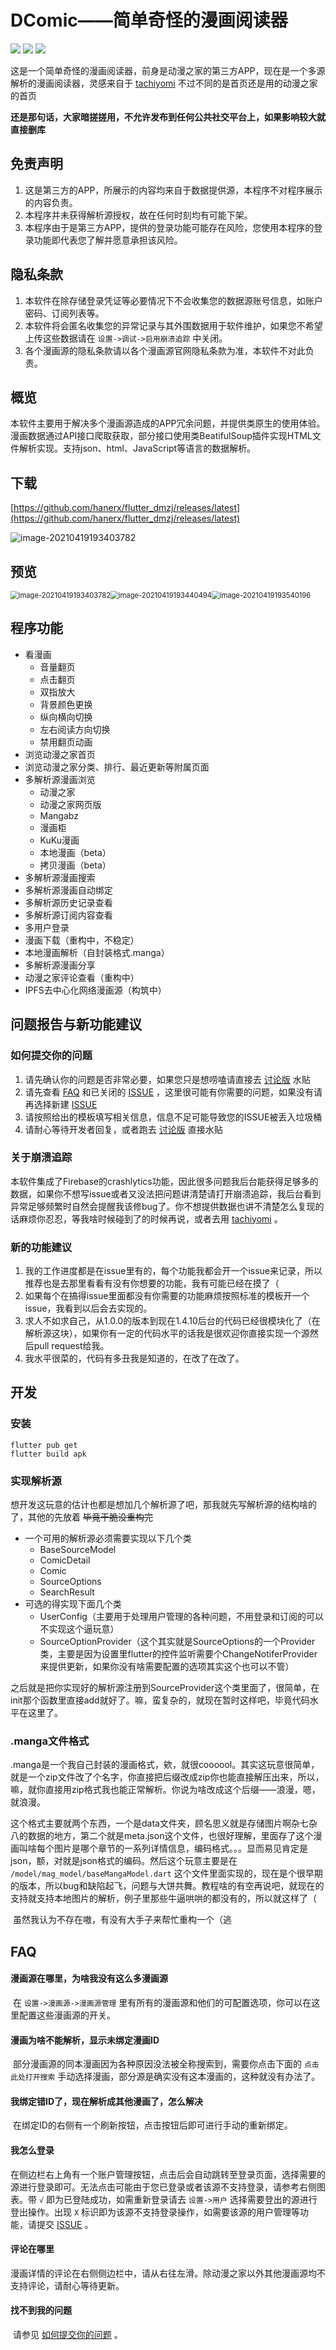 # DComic——简单奇怪的漫画阅读器

[![](https://img.shields.io/github/v/release/hanerx/flutter_dmzj)](https://github.com/hanerx/flutter_dmzj/releases/latest) [![](https://img.shields.io/github/downloads/hanerx/flutter_dmzj/total)](https://github.com/hanerx/flutter_dmzj/releases) ![](https://img.shields.io/github/release-date/hanerx/flutter_dmzj)

​	这是一个简单奇怪的漫画阅读器，前身是动漫之家的第三方APP，现在是一个多源解析的漫画阅读器，灵感来自于 [tachiyomi](https://github.com/tachiyomiorg/tachiyomi) 不过不同的是首页还是用的动漫之家的首页

**还是那句话，大家暗搓搓用，不允许发布到任何公共社交平台上，如果影响较大就直接删库**

## 免责声明

1. 这是第三方的APP，所展示的内容均来自于数据提供源，本程序不对程序展示的内容负责。
2. 本程序并未获得解析源授权，故在任何时刻均有可能下架。
3. 本程序由于是第三方APP，提供的登录功能可能存在风险，您使用本程序的登录功能即代表您了解并愿意承担该风险。

## 隐私条款

1. 本软件在除存储登录凭证等必要情况下不会收集您的数据源账号信息，如账户密码、订阅列表等。
2. 本软件将会匿名收集您的异常记录与其外围数据用于软件维护，如果您不希望上传这些数据请在 `设置->调试->启用崩溃追踪` 中关闭。
3. 各个漫画源的隐私条款请以各个漫画源官网隐私条款为准，本软件不对此负责。

## 概览

​	本软件主要用于解决多个漫画源造成的APP冗余问题，并提供类原生的使用体验。漫画数据通过API接口爬取获取，部分接口使用类BeatifulSoup插件实现HTML文件解析实现。支持json、html、JavaScript等语言的数据解析。

## 下载

[https://github.com/hanerx/flutter_dmzj/releases/latest](https://github.com/hanerx/flutter_dmzj/releases/latest)

<img src=".\doc\image-20210419184914844.png" alt="image-20210419193403782" />

## 预览

<img src=".\doc\image-20210419193403782.png" alt="image-20210419193403782" style="zoom: 80%;" /><img src=".\doc\image-20210419193440494.png" alt="image-20210419193440494" style="zoom: 80%;" /><img src=".\doc\image-20210419193540196.png" alt="image-20210419193540196" style="zoom: 80%;" />

## 程序功能

- 看漫画
  - 音量翻页
  - 点击翻页
  - 双指放大
  - 背景颜色更换
  - 纵向横向切换
  - 左右阅读方向切换
  - 禁用翻页动画
- 浏览动漫之家首页
- 浏览动漫之家分类、排行、最近更新等附属页面
- 多解析源漫画浏览
  - 动漫之家
  - 动漫之家网页版
  - Mangabz
  - 漫画柜
  - KuKu漫画
  - 本地漫画（beta）
  - 拷贝漫画（beta）
- 多解析源漫画搜索
- 多解析源漫画自动绑定
- 多解析源历史记录查看
- 多解析源订阅内容查看
- 多用户登录
- 漫画下载（重构中，不稳定）
- 本地漫画解析（自封装格式.manga）
- 多解析源漫画分享
- 动漫之家评论查看（重构中）
- IPFS去中心化网络漫画源（构筑中）

## 问题报告与新功能建议

### 如何提交你的问题

1. 请先确认你的问题是否非常必要，如果您只是想唠嗑请直接去 [讨论版](https://github.com/hanerx/dcomic/discussions) 水贴
2. 请先查看 [FAQ](#FAQ) 和已关闭的 [ISSUE](https://github.com/hanerx/dcomic/issues) ，这里很可能有你需要的问题，如果没有请再选择新建 [ISSUE](https://github.com/hanerx/dcomic/issues/new/choose)
3. 请按照给出的模板填写相关信息，信息不足可能导致您的ISSUE被丢入垃圾桶
4. 请耐心等待开发者回复，或者跑去 [讨论版](https://github.com/hanerx/dcomic/discussions) 直接水贴

### 关于崩溃追踪

​	本软件集成了Firebase的crashlytics功能，因此很多问题我后台能获得足够多的数据，如果你不想写issue或者又没法把问题讲清楚请打开崩溃追踪，我后台看到异常足够频繁时自然会提醒我该修bug了。你不想提供数据也讲不清楚怎么复现的话麻烦你忍忍，等我啥时候碰到了的时候再说，或者去用 [tachiyomi](https://github.com/tachiyomiorg/tachiyomi) 。

### 新的功能建议

1. 我的工作进度都是在issue里有的，每个功能我都会开一个issue来记录，所以推荐也是去那里看看有没有你想要的功能，我有可能已经在摸了（
2. 如果每个在搞得issue里面都没有你需要的功能麻烦按照标准的模板开一个issue，我看到以后会去实现的。
3. 求人不如求自己，从1.0.0的版本到现在1.4.10后台的代码已经很模块化了（在解析源这块），如果你有一定的代码水平的话我是很欢迎你直接实现一个源然后pull request给我。
4. 我水平很菜的，代码有多丑我是知道的，在改了在改了。

## 开发

### 安装

```shell
flutter pub get
flutter build apk
```

### 实现解析源

​	想开发这玩意的估计也都是想加几个解析源了吧，那我就先写解析源的结构啥的了，其他的先放着 ~~毕竟干脆没重构完~~

- 一个可用的解析源必须需要实现以下几个类
  - BaseSourceModel
  - ComicDetail
  - Comic
  - SourceOptions
  - SearchResult
- 可选的得实现下面几个类
  - UserConfig（主要用于处理用户管理的各种问题，不用登录和订阅的可以不实现这个逼玩意）
  - SourceOptionProvider（这个其实就是SourceOptions的一个Provider类，主要是因为设置里flutter的控件监听需要个ChangeNotiferProvider来提供更新，如果你没有啥需要配置的选项其实这个也可以不管）

​	之后就是把你实现好的解析源注册到SourceProvider这个类里面了，很简单，在init那个函数里直接add就好了。嘛，蛮复杂的，就现在暂时这样吧，毕竟代码水平在这里了。

### .manga文件格式

​	.manga是一个我自己封装的漫画格式，欸，就很coooool。其实这玩意很简单，就是一个zip文件改了个名字，你直接把后缀改成zip你也能直接解压出来，所以，嘛，就你直接用zip格式我也能正常解析。你说为啥改成这个后缀——浪漫，嗯，就浪漫。

​	这个格式主要就两个东西，一个是data文件夹，顾名思义就是存储图片啊杂七杂八的数据的地方，第二个就是meta.json这个文件，也很好理解，里面存了这个漫画叫啥每个图片是哪个章节的一系列详情信息，编码格式。。。显而易见肯定是json，额，对就是json格式的编码。然后这个玩意主要是在 `/model/mag_model/baseMangaModel.dart` 这个文件里面实现的，现在是个很早期的版本，所以bug和缺陷起飞，问题与大饼共舞。教程啥的有空再说吧，就现在的支持就支持本地图片的解析，例子里那些牛逼哄哄的都没有的，所以就这样了（

​	虽然我认为不存在嗷，有没有大手子来帮忙重构一个（逃

## FAQ

#### 漫画源在哪里，为啥我没有这么多漫画源

​	在 `设置->漫画源->漫画源管理` 里有所有的漫画源和他们的可配置选项，你可以在这里配置这些漫画源的开关。

#### 漫画为啥不能解析，显示未绑定漫画ID

​	部分漫画源的同本漫画因为各种原因没法被全称搜索到，需要你点击下面的 `点击此处打开搜索` 手动选择漫画，部分源是确实没有这本漫画的，这种就没有办法了。

#### 我绑定错ID了，现在解析成其他漫画了，怎么解决

​	在绑定ID的右侧有一个刷新按钮，点击按钮后即可进行手动的重新绑定。

#### 我怎么登录

​	在侧边栏右上角有一个账户管理按钮，点击后会自动跳转至登录页面，选择需要的源进行登录即可。无法点击可能由于您已登录或者该源不支持登录，请参考右侧图表。带 `√` 即为已登陆成功，如需重新登录请去 `设置->用户` 选择需要登出的源进行登出操作。出现 `X` 标识即为该源不支持登录操作，如需要该源的用户管理等功能，请提交 [ISSUE](https://github.com/hanerx/dcomic/issues/new/choose) 。

#### 评论在哪里

​	漫画详情的评论在右侧侧边栏中，请从右往左滑。除动漫之家以外其他漫画源均不支持评论，请耐心等待更新。

#### 找不到我的问题

​	请参见 [如何提交你的问题](#如何提交你的问题) 。

